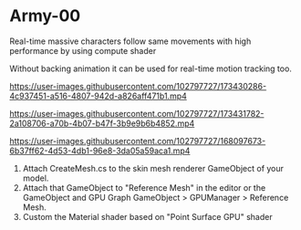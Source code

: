 # Army-00
Real-time massive characters follow same movements with high performance by using compute shader

Without backing animation it can be used for real-time motion tracking too. 


https://user-images.githubusercontent.com/102797727/173430286-4c937451-a516-4807-942d-a826aff471b1.mp4


https://user-images.githubusercontent.com/102797727/173431782-2a108706-a70b-4b07-b47f-3b9e9b6b4852.mp4





https://user-images.githubusercontent.com/102797727/168097673-6b37ff62-4d53-4db1-96e8-3da05a59aca1.mp4


1. Attach CreateMesh.cs to the skin mesh renderer GameObject of your model. 
2. Attach that GameObject to "Reference Mesh" in the editor or the GameObject and GPU Graph GameObject > GPUManager > Reference Mesh.
3. Custom the Material shader based on "Point Surface GPU" shader 
